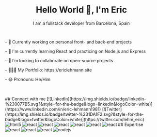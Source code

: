 

<!--
**EricL81/EricL81** is a ✨ _special_ ✨ repository because its `README.md` (this file) appears on your GitHub profile.

Here are some ideas to get you started:

- 🔭 I’m currently working on ...
- 🌱 I’m currently learning ...
- 👯 I’m looking to collaborate on ...
- 🤔 I’m looking for help with ...
- 💬 Ask me about ...
- 📫 How to reach me: ...
- 😄 Pronouns: ...
- ⚡ Fun fact: ...
-->
<h1 align=center>Hello World 👋, I'm Eric</h1>
<p align=center>I am a fullstack developer from Barcelona, Spain</p>
<br>
<p>- 🔭  Currently working on personal front- and back-end projects</p>
<p>- 🌱  I'm currently learning React and practicing on Node.js and Express</p>
<p>- 👯  I’m looking to collaborate on open-source projects</p>
<p>- 👨🏻‍💻  My Portfolio: https://ericlehmann.site</p>
<p>- 😄  Pronouns: He/Him</p>
<br>
<br>
## Connect with me
[![LinkedIn](https://img.shields.io/badge/linkedin-%230077B5.svg?&style=for-the-badge&logo=linkedin&logoColor=white)](https://www.linkedin.com/in/eric-lehmann1981) [![Twitter](https://img.shields.io/badge/twitter-%231DA1F2.svg?&style=for-the-badge&logo=twitter&logoColor=white)](https://twitter.com/lehm_eric)
<br>
## Expertise
<img align="left" alt="html5" src="https://img.shields.io/badge/-HTML-F64A1D?&style=for-the-badge&logo=html5&logoColor=white" />
<img align="left" alt="react" src="https://img.shields.io/badge/-CSS-2962E9?&style=for-the-badge&logo=css3&logoColor=white" />
<img align="left" alt="react" src="https://img.shields.io/badge/-JAVASCRIPT-D89606?&style=for-the-badge&logo=javascript&logoColor=white" />
<img align="left" alt="react" src="https://img.shields.io/badge/-MySQL-1B5E86?&style=for-the-badge&logo=mysql&logoColor=white" />
<img align="left" alt="react" src="https://img.shields.io/badge/-Laravel-F62C1F?&style=for-the-badge&logo=laravel&logoColor=white" />
<img align="left" alt="react" src="https://img.shields.io/badge/-php-7477AD?&style=for-the-badge&logo=php&logoColor=white" />
<img align="left" alt="react" src="https://img.shields.io/badge/-vue.js-3FB27F?&style=for-the-badge&logo=vuedotjs&logoColor=white" />
<img align="left" alt="react" src="https://img.shields.io/badge/-express.js-3fafae?&style=for-the-badge&logo=express&logoColor=white" />
<img align="left" alt="react" src="https://img.shields.io/badge/-bootstrap-533C78?&style=for-the-badge&logo=bootstrap&logoColor=white" />
<img align="left" alt="react" src="https://img.shields.io/badge/-react-4600b7?&style=for-the-badge&logo=react&logoColor=white" />
<img align="left" alt="nodejs" src="https://img.shields.io/badge/node.js%20-%2343853D.svg?&style=for-the-badge&logo=node.js&logoColor=white" />

<br>


